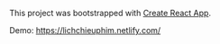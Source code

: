 This project was bootstrapped with [Create React App](https://github.com/facebookincubator/create-react-app).

Demo: https://lichchieuphim.netlify.com/